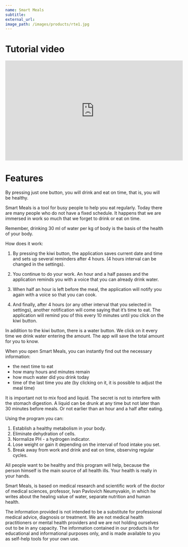 ```yaml
---
name: Smart Meals
subtitle: 
external_url: 
image_path: /images/products/rte1.jpg
---
```



# Tutorial video

<iframe width="560" height="315" src="https://www.youtube.com/embed/lePB5WpTExE" frameborder="0" allow="accelerometer; autoplay; encrypted-media; gyroscope; picture-in-picture" allowfullscreen></iframe>

<!-- ![ima](/images/products/rte3.png) -->

<br>

# Features

By pressing just one button, you will drink and eat on time, that is, you will be healthy.


Smart Meals is a tool for busy people to help you eat regularly. Today there are many people who do not have a fixed schedule. It happens that we are immersed in work so much that we forget to drink or eat on time.

Remember, drinking 30 ml of water per kg of body is the basis of the health of your body.

How does it work:
1. By pressing the kiwi button, the application saves current date and time and sets up several reminders after 4 hours. (4 hours interval can be changed in the settings).

2. You continue to do your work. An hour and a half passes and the application reminds you with a voice that you can already drink water.

3. When half an hour is left before the meal, the application will notify you again with a voice so that you can cook.

4. And finally, after 4 hours (or any other interval that you selected in settings), another notification will come saying that it’s time to eat. The application will remind you of this every 10 minutes until you click on the kiwi button.


In addition to the kiwi button, there is a water button. We click on it every time we drink water entering the amount. The app will save the total amount for you to know. 

When you open Smart Meals, you can instantly find out the necessary information:

- the next time to eat
- how many hours and minutes remain
- how much water did you drink today
- time of the last time you ate (by clicking on it, it is possible to adjust the meal time)


It is important not to mix food and liquid. The secret is not to interfere with the stomach digestion. A liquid can be drunk at any time but not later than 30 minutes before meals. Or not earlier than an hour and a half after eating.


Using the program you can:
1. Establish a healthy metabolism in your body.
2. Eliminate dehydration of cells.
3. Normalize PH - a hydrogen indicator.
4. Lose weight or gain it depending on the interval of food intake you set.
5. Break away from work and drink and eat on time, observing regular cycles.


All people want to be healthy and this program will help, because the person himself is the main source of all health ills. Your health is really in your hands.


Smart Meals, is based on medical research and scientific work of the doctor of medical sciences, professor, Ivan Pavlovich Neumyvakin, in which he writes about the healing value of water, separate nutrition and human health.

The information provided is not intended to be a substitute for professional medical advice, diagnosis or treatment.
We are not medical health practitioners or mental health providers and we are not holding ourselves out to be in any capacity.
The information contained in our products is for educational and informational purposes only, and is made available to you as self-help tools for your own use. 

